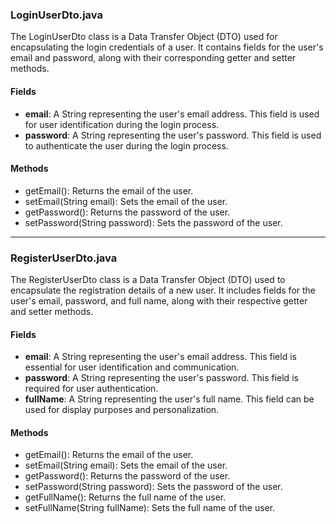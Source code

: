 ### LoginUserDto.java

The LoginUserDto class is a Data Transfer Object (DTO) used for encapsulating the login credentials of a user. It contains fields for the user's email and password, along with their corresponding getter and setter methods.

#### Fields

- **email**: A String representing the user's email address. This field is used for user identification during the login process.
- **password**: A String representing the user's password. This field is used to authenticate the user during the login process.

#### Methods

- getEmail(): Returns the email of the user.
- setEmail(String email): Sets the email of the user.
- getPassword(): Returns the password of the user.
- setPassword(String password): Sets the password of the user.

---

### RegisterUserDto.java

The RegisterUserDto class is a Data Transfer Object (DTO) used to encapsulate the registration details of a new user. It includes fields for the user's email, password, and full name, along with their respective getter and setter methods.

#### Fields

- **email**: A String representing the user's email address. This field is essential for user identification and communication.
- **password**: A String representing the user's password. This field is required for user authentication.
- **fullName**: A String representing the user's full name. This field can be used for display purposes and personalization.

#### Methods

- getEmail(): Returns the email of the user.
- setEmail(String email): Sets the email of the user.
- getPassword(): Returns the password of the user.
- setPassword(String password): Sets the password of the user.
- getFullName(): Returns the full name of the user.
- setFullName(String fullName): Sets the full name of the user.

